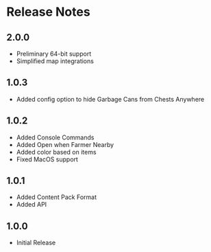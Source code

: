 ﻿# Release Notes

## 2.0.0
- Preliminary 64-bit support
- Simplified map integrations

## 1.0.3
- Added config option to hide Garbage Cans from Chests Anywhere

## 1.0.2

- Added Console Commands
- Added Open when Farmer Nearby
- Added color based on items
- Fixed MacOS support

## 1.0.1

- Added Content Pack Format
- Added API

## 1.0.0

- Initial Release